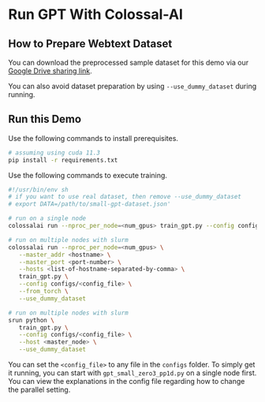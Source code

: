 # Run GPT With Colossal-AI

## How to Prepare Webtext Dataset

You can download the preprocessed sample dataset for this demo via our [Google Drive sharing link](https://drive.google.com/file/d/1QKI6k-e2gJ7XgS8yIpgPPiMmwiBP_BPE/view?usp=sharing).


You can also avoid dataset preparation by using `--use_dummy_dataset` during running.

## Run this Demo

Use the following commands to install prerequisites.

```bash
# assuming using cuda 11.3
pip install -r requirements.txt
```

Use the following commands to execute training.

```Bash
#!/usr/bin/env sh
# if you want to use real dataset, then remove --use_dummy_dataset
# export DATA=/path/to/small-gpt-dataset.json'

# run on a single node
colossalai run --nproc_per_node=<num_gpus> train_gpt.py --config configs/<config_file> --from_torch

# run on multiple nodes with slurm
colossalai run --nproc_per_node=<num_gpus> \
   --master_addr <hostname> \
   --master_port <port-number> \
   --hosts <list-of-hostname-separated-by-comma> \
   train_gpt.py \
   --config configs/<config_file> \
   --from_torch \
   --use_dummy_dataset

# run on multiple nodes with slurm
srun python \
   train_gpt.py \
   --config configs/<config_file> \
   --host <master_node> \
   --use_dummy_dataset

```

You can set the `<config_file>` to any file in the `configs` folder. To simply get it running, you can start with `gpt_small_zero3_pp1d.py` on a single node first. You can view the explanations in the config file regarding how to change the parallel setting.
